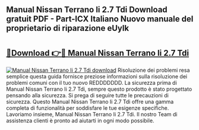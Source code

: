 ## Manual Nissan Terrano Ii 2.7 Tdi Download gratuit PDF - Part-ICX Italiano Nuovo manuale del proprietario di riparazione eUylk

# <h2><a href="http://dfcea3w.blite.top/?on=Manual+Nissan+Terrano+Ii+2.7+Tdi">🔗Download 👉🔴 Manual Nissan Terrano Ii 2.7 Tdi</a></h2>

[![Manual Nissan Terrano Ii 2.7 Tdi download](https://i.imgur.com/lujVjoI.png)](http://dfcea3w.blite.top/?on=Manual+Nissan+Terrano+Ii+2.7+Tdi)
Risoluzione dei problemi resa semplice questa guida fornisce preziose informazioni sulla risoluzione dei problemi comuni con il tuo nuovo REDDDDDDD. La sicurezza prima di Manual Nissan Terrano Ii 2.7 Tdi, sempre questo prodotto è stato progettato pensando alla sicurezza. Si prega di seguire tutte le precauzioni di sicurezza. Questo Manual Nissan Terrano Ii 2.7 Tdi offre una gamma completa di funzionalità per soddisfare le tue esigenze specifiche. Lavoriamo insieme, Manual Nissan Terrano Ii 2.7 Tdi. Il nostro Team di assistenza clienti è pronto ad aiutarti in ogni modo possibile.
